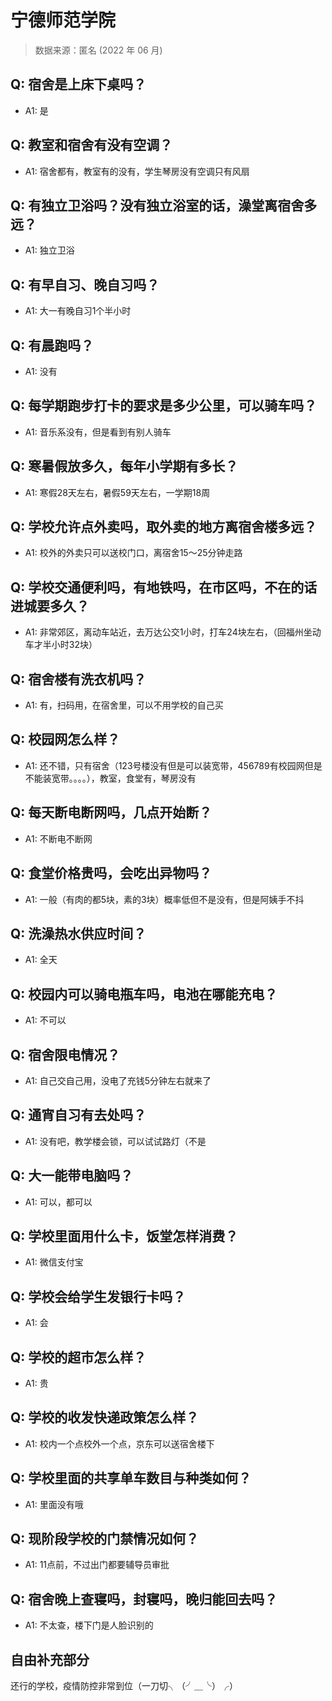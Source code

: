 # 宁德师范学院

> 数据来源：匿名 (2022 年 06 月)

## Q: 宿舍是上床下桌吗？

- A1: 是

## Q: 教室和宿舍有没有空调？

- A1: 宿舍都有，教室有的没有，学生琴房没有空调只有风扇

## Q: 有独立卫浴吗？没有独立浴室的话，澡堂离宿舍多远？

- A1: 独立卫浴

## Q: 有早自习、晚自习吗？

- A1: 大一有晚自习1个半小时

## Q: 有晨跑吗？

- A1: 没有

## Q: 每学期跑步打卡的要求是多少公里，可以骑车吗？

- A1: 音乐系没有，但是看到有别人骑车

## Q: 寒暑假放多久，每年小学期有多长？

- A1: 寒假28天左右，暑假59天左右，一学期18周

## Q: 学校允许点外卖吗，取外卖的地方离宿舍楼多远？

- A1: 校外的外卖只可以送校门口，离宿舍15～25分钟走路

## Q: 学校交通便利吗，有地铁吗，在市区吗，不在的话进城要多久？

- A1: 非常郊区，离动车站近，去万达公交1小时，打车24块左右，（回福州坐动车才半小时32块）

## Q: 宿舍楼有洗衣机吗？

- A1: 有，扫码用，在宿舍里，可以不用学校的自己买

## Q: 校园网怎么样？

- A1: 还不错，只有宿舍（123号楼没有但是可以装宽带，456789有校园网但是不能装宽带。。。。），教室，食堂有，琴房没有

## Q: 每天断电断网吗，几点开始断？

- A1: 不断电不断网

## Q: 食堂价格贵吗，会吃出异物吗？

- A1: 一般（有肉的都5块，素的3块）概率低但不是没有，但是阿姨手不抖

## Q: 洗澡热水供应时间？

- A1: 全天

## Q: 校园内可以骑电瓶车吗，电池在哪能充电？

- A1: 不可以

## Q: 宿舍限电情况？

- A1: 自己交自己用，没电了充钱5分钟左右就来了

## Q: 通宵自习有去处吗？

- A1: 没有吧，教学楼会锁，可以试试路灯（不是

## Q: 大一能带电脑吗？

- A1: 可以，都可以

## Q: 学校里面用什么卡，饭堂怎样消费？

- A1: 微信支付宝

## Q: 学校会给学生发银行卡吗？

- A1: 会

## Q: 学校的超市怎么样？

- A1: 贵

## Q: 学校的收发快递政策怎么样？

- A1: 校内一个点校外一个点，京东可以送宿舍楼下

## Q: 学校里面的共享单车数目与种类如何？

- A1: 里面没有哦

## Q: 现阶段学校的门禁情况如何？

- A1: 11点前，不过出门都要辅导员审批

## Q: 宿舍晚上查寝吗，封寝吗，晚归能回去吗？

- A1: 不太查，楼下门是人脸识别的

## 自由补充部分

还行的学校，疫情防控非常到位（一刀切╮（╯＿╰）╭）